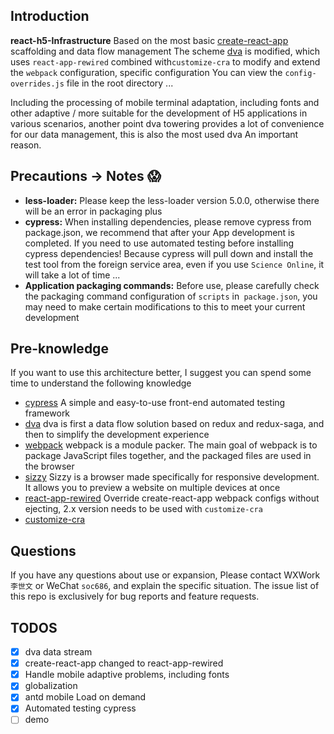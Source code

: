 ## Introduction 
**react-h5-Infrastructure** Based on the most basic [create-react-app](https://create-react-app.dev/docs/getting-started/) scaffolding and data flow management The scheme [dva](https://dvajs.com/guide/) is modified, which uses `react-app-rewired` combined with`customize-cra` to modify and extend the `webpack` configuration, specific configuration You can view the `config-overrides.js` file in the root directory ...

Including the processing of mobile terminal adaptation, including fonts and other adaptive / more suitable for the development of H5 applications in various scenarios, another point dva towering provides a lot of convenience for our data management, this is also the most used dva An important reason.

## Precautions -> Notes 😱
- **less-loader:** Please keep the less-loader version 5.0.0, otherwise there will be an error in packaging plus
- **cypress:** When installing dependencies, please remove cypress from package.json, we recommend that after your App development is completed. If you need to use automated testing before installing cypress dependencies! Because cypress will pull down and install the test tool from the foreign service area, even if you use `Science Online`, it will take a lot of time ...
- **Application packaging commands:** Before use, please carefully check the packaging command configuration of `scripts` in` package.json`, you may need to make certain modifications to this to meet your current development

## Pre-knowledge
If you want to use this architecture better, I suggest you can spend some time to understand the following knowledge
- [cypress](https://www.cypress.io/) A simple and easy-to-use front-end automated testing framework
- [dva](https://dvajs.com/guide/) dva is first a data flow solution based on redux and redux-saga, and then to simplify the development experience
- [webpack](https://www.webpackjs.com/) webpack is a module packer. The main goal of webpack is to package JavaScript files together, and the packaged files are used in the browser
- [sizzy](https://sizzy.co/) Sizzy is a browser made specifically for responsive development. It allows you to preview a website on multiple devices at once
- [react-app-rewired](https://www.npmjs.com/package/react-app-rewired) Override create-react-app webpack configs without ejecting, 2.x version needs to be used with `customize-cra`
- [customize-cra](https://github.com/arackaf/customize-cra)

## Questions

If you have any questions about use or expansion, Please contact WXWork `李世文` or WeChat `soc686`, and explain the specific situation. The issue list of this repo is exclusively for bug reports and feature requests.

## TODOS
- [x] dva data stream
- [x] create-react-app changed to react-app-rewired
- [x] Handle mobile adaptive problems, including fonts
- [x] globalization
- [x] antd mobile Load on demand
- [x] Automated testing cypress
- [ ] demo
